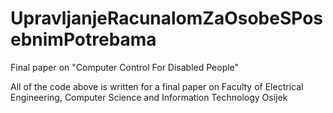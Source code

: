 # UpravljanjeRacunalomZaOsobeSPosebnimPotrebama
Final paper on "Computer Control For Disabled People"

All of the code above is written for a final paper on Faculty of Electrical Engineering, Computer Science and Information Technology Osijek
